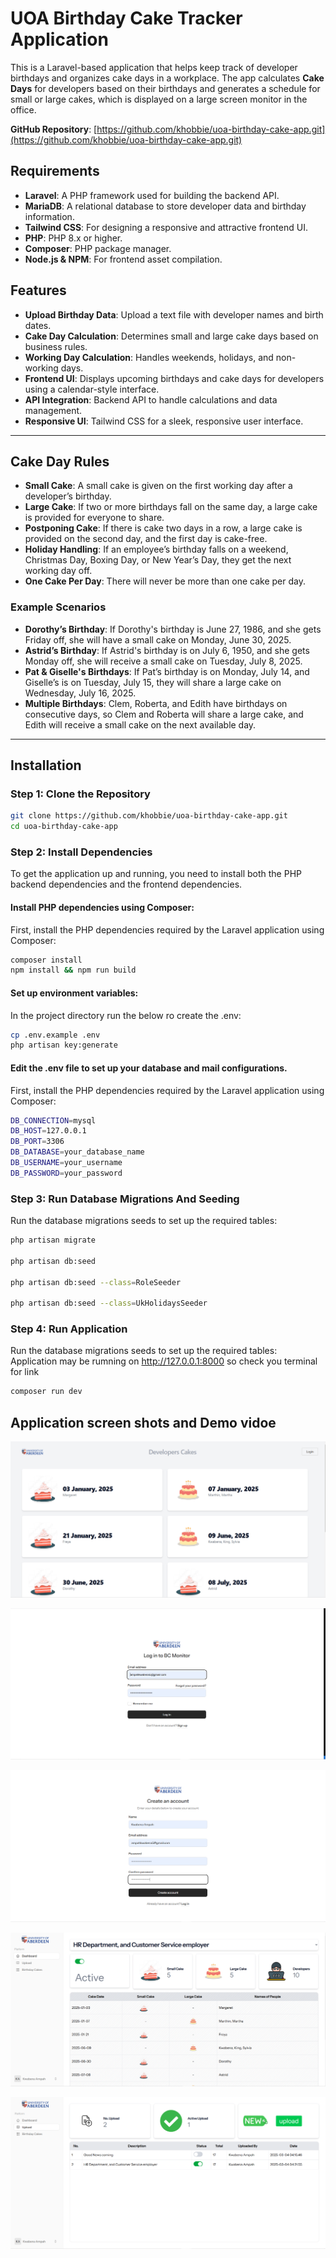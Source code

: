 # UOA Birthday Cake Tracker Application

This is a Laravel-based application that helps keep track of developer birthdays and organizes cake days in a workplace. The app calculates **Cake Days** for developers based on their birthdays and generates a schedule for small or large cakes, which is displayed on a large screen monitor in the office.

**GitHub Repository**: [https://github.com/khobbie/uoa-birthday-cake-app.git](https://github.com/khobbie/uoa-birthday-cake-app.git)

## Requirements

- **Laravel**: A PHP framework used for building the backend API.
- **MariaDB**: A relational database to store developer data and birthday information.
- **Tailwind CSS**: For designing a responsive and attractive frontend UI.
- **PHP**: PHP 8.x or higher.
- **Composer**: PHP package manager.
- **Node.js & NPM**: For frontend asset compilation.

## Features

- **Upload Birthday Data**: Upload a text file with developer names and birth dates.
- **Cake Day Calculation**: Determines small and large cake days based on business rules.
- **Working Day Calculation**: Handles weekends, holidays, and non-working days.
- **Frontend UI**: Displays upcoming birthdays and cake days for developers using a calendar-style interface.
- **API Integration**: Backend API to handle calculations and data management.
- **Responsive UI**: Tailwind CSS for a sleek, responsive user interface.

---

## Cake Day Rules

- **Small Cake**: A small cake is given on the first working day after a developer’s birthday.
- **Large Cake**: If two or more birthdays fall on the same day, a large cake is provided for everyone to share.
- **Postponing Cake**: If there is cake two days in a row, a large cake is provided on the second day, and the first day is cake-free.
- **Holiday Handling**: If an employee’s birthday falls on a weekend, Christmas Day, Boxing Day, or New Year’s Day, they get the next working day off.
- **One Cake Per Day**: There will never be more than one cake per day.

### Example Scenarios

- **Dorothy’s Birthday**: If Dorothy's birthday is June 27, 1986, and she gets Friday off, she will have a small cake on Monday, June 30, 2025.
- **Astrid’s Birthday**: If Astrid's birthday is on July 6, 1950, and she gets Monday off, she will receive a small cake on Tuesday, July 8, 2025.
- **Pat & Giselle's Birthdays**: If Pat’s birthday is on Monday, July 14, and Giselle’s is on Tuesday, July 15, they will share a large cake on Wednesday, July 16, 2025.
- **Multiple Birthdays**: Clem, Roberta, and Edith have birthdays on consecutive days, so Clem and Roberta will share a large cake, and Edith will receive a small cake on the next available day.

---

## Installation

### Step 1: Clone the Repository

```bash
git clone https://github.com/khobbie/uoa-birthday-cake-app.git
cd uoa-birthday-cake-app
```

### Step 2: Install Dependencies

To get the application up and running, you need to install both the PHP backend dependencies and the frontend dependencies.

#### Install PHP dependencies using Composer:

First, install the PHP dependencies required by the Laravel application using Composer:

```bash
composer install
npm install && npm run build
```

#### Set up environment variables:

In the project directory run the below ro create the .env:

```bash
cp .env.example .env
php artisan key:generate
```

#### Edit the .env file to set up your database and mail configurations.

First, install the PHP dependencies required by the Laravel application using Composer:

```bash
DB_CONNECTION=mysql
DB_HOST=127.0.0.1
DB_PORT=3306
DB_DATABASE=your_database_name
DB_USERNAME=your_username
DB_PASSWORD=your_password
```

### Step 3: Run Database Migrations And Seeding

Run the database migrations seeds to set up the required tables:

```bash
php artisan migrate

php artisan db:seed

php artisan db:seed --class=RoleSeeder

php artisan db:seed --class=UkHolidaysSeeder
```


### Step 4: Run Application

Run the database migrations seeds to set up the required tables:
Application may be rumning on http://127.0.0.1:8000 
so check you terminal for link

```bash
composer run dev

```

##  Application screen shots and Demo vidoe

![Large Screen Monitor](image-1.png) 

![Login](image-2.png)

![Sign Up](image-5.png)

![Dashboard](image-6.png)

![All Uploads](image-7.png)



